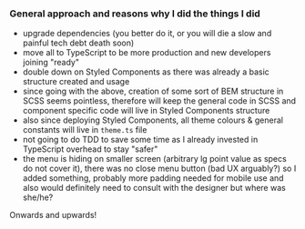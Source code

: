 ### General approach and reasons why I did the things I did
- upgrade dependencies (you better do it, or you will die a slow and painful tech debt death soon)
- move all to TypeScript to be more production and new developers joining "ready"
- double down on Styled Components as there was already a basic structure created and usage
- since going with the above, creation of some sort of BEM structure in SCSS seems pointless, therefore will keep the general code in SCSS and component specific code will live in Styled Components structure
- also since deploying Styled Components, all theme colours & general constants will live in `theme.ts` file
- not going to do TDD to save some time as I already invested in TypeScript overhead to stay "safer"
- the menu is hiding on smaller screen (arbitrary lg point value as specs do not cover it), there was no close menu button (bad UX arguably?) so I added something, probably more padding needed for mobile use and also would definitely need to consult with the designer but where was she/he?

Onwards and upwards!